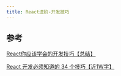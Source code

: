 ```yaml
---
title: React进阶-开发技巧
---
```







## 参考

[React你应该学会的开发技巧【总结】](https://mp.weixin.qq.com/s/WGFSCcw71bygVNdJG4ZYHQ)

[React 开发必须知道的 34 个技巧【近1W字】](https://juejin.cn/post/6844903993278201870)

